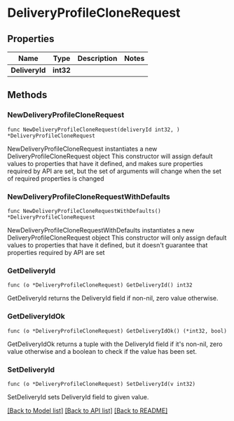# DeliveryProfileCloneRequest

## Properties

Name | Type | Description | Notes
------------ | ------------- | ------------- | -------------
**DeliveryId** | **int32** |  | 

## Methods

### NewDeliveryProfileCloneRequest

`func NewDeliveryProfileCloneRequest(deliveryId int32, ) *DeliveryProfileCloneRequest`

NewDeliveryProfileCloneRequest instantiates a new DeliveryProfileCloneRequest object
This constructor will assign default values to properties that have it defined,
and makes sure properties required by API are set, but the set of arguments
will change when the set of required properties is changed

### NewDeliveryProfileCloneRequestWithDefaults

`func NewDeliveryProfileCloneRequestWithDefaults() *DeliveryProfileCloneRequest`

NewDeliveryProfileCloneRequestWithDefaults instantiates a new DeliveryProfileCloneRequest object
This constructor will only assign default values to properties that have it defined,
but it doesn't guarantee that properties required by API are set

### GetDeliveryId

`func (o *DeliveryProfileCloneRequest) GetDeliveryId() int32`

GetDeliveryId returns the DeliveryId field if non-nil, zero value otherwise.

### GetDeliveryIdOk

`func (o *DeliveryProfileCloneRequest) GetDeliveryIdOk() (*int32, bool)`

GetDeliveryIdOk returns a tuple with the DeliveryId field if it's non-nil, zero value otherwise
and a boolean to check if the value has been set.

### SetDeliveryId

`func (o *DeliveryProfileCloneRequest) SetDeliveryId(v int32)`

SetDeliveryId sets DeliveryId field to given value.



[[Back to Model list]](../README.md#documentation-for-models) [[Back to API list]](../README.md#documentation-for-api-endpoints) [[Back to README]](../README.md)


